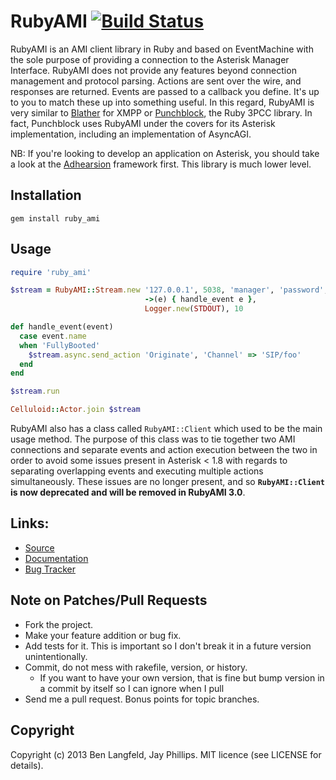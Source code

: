 # RubyAMI [![Build Status](https://secure.travis-ci.org/adhearsion/ruby_ami.png?branch=master)](http://travis-ci.org/adhearsion/ruby_ami)
RubyAMI is an AMI client library in Ruby and based on EventMachine with the sole purpose of providing a connection to the Asterisk Manager Interface. RubyAMI does not provide any features beyond connection management and protocol parsing. Actions are sent over the wire, and responses are returned. Events are passed to a callback you define. It's up to you to match these up into something useful. In this regard, RubyAMI is very similar to [Blather](https://github.com/sprsquish/blather) for XMPP or [Punchblock](https://github.com/adhearsion/punchblock), the Ruby 3PCC library. In fact, Punchblock uses RubyAMI under the covers for its Asterisk implementation, including an implementation of AsyncAGI.

NB: If you're looking to develop an application on Asterisk, you should take a look at the [Adhearsion](http://adhearsion.com) framework first. This library is much lower level.

## Installation
    gem install ruby_ami

## Usage
```ruby
require 'ruby_ami'

$stream = RubyAMI::Stream.new '127.0.0.1', 5038, 'manager', 'password',
                              ->(e) { handle_event e },
                              Logger.new(STDOUT), 10

def handle_event(event)
  case event.name
  when 'FullyBooted'
    $stream.async.send_action 'Originate', 'Channel' => 'SIP/foo'
  end
end

$stream.run

Celluloid::Actor.join $stream
```

RubyAMI also has a class called `RubyAMI::Client` which used to be the main usage method. The purpose of this class was to tie together two AMI connections and separate events and action execution between the two in order to avoid some issues present in Asterisk < 1.8 with regards to separating overlapping events and executing multiple actions simultaneously. These issues are no longer present, and so **`RubyAMI::Client` is now deprecated and will be removed in RubyAMI 3.0**.

## Links:
* [Source](https://github.com/adhearsion/ruby_ami)
* [Documentation](http://rdoc.info/github/adhearsion/ruby_ami/master/frames)
* [Bug Tracker](https://github.com/adhearsion/ruby_ami/issues)

## Note on Patches/Pull Requests

* Fork the project.
* Make your feature addition or bug fix.
* Add tests for it. This is important so I don't break it in a future version unintentionally.
* Commit, do not mess with rakefile, version, or history.
  * If you want to have your own version, that is fine but bump version in a commit by itself so I can ignore when I pull
* Send me a pull request. Bonus points for topic branches.

## Copyright

Copyright (c) 2013 Ben Langfeld, Jay Phillips. MIT licence (see LICENSE for details).
